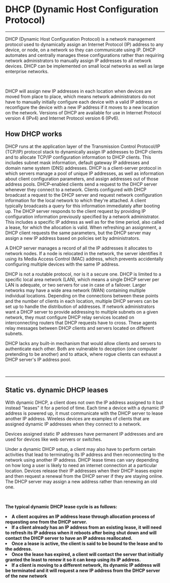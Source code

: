 <h1>DHCP (Dynamic Host Configuration Protocol) </h1>
<hr>
<p>DHCP (Dynamic Host Configuration Protocol) is a network management protocol used to dynamically assign an Internet Protocol (IP) address to any device, or node, on a network so they can communicate using IP. DHCP automates and centrally manages these configurations rather than requiring network administrators to manually assign IP addresses to all network devices. DHCP can be implemented on small local networks as well as large enterprise networks.</p>
<br>
<p>DHCP will assign new IP addresses in each location when devices are moved from place to place, which means network administrators do not have to manually initially configure each device with a valid IP address or reconfigure the device with a new IP address if it moves to a new location on the network. Versions of DHCP are available for use in Internet Protocol version 4 (IPv4) and Internet Protocol version 6 (IPv6).</p>
<h2>How DHCP works</h2>
<p>DHCP runs at the application layer of the Transmission Control Protocol/IP (TCP/IP) protocol stack to dynamically assign IP addresses to DHCP clients and to allocate TCP/IP configuration information to DHCP clients. This includes subnet mask information, default gateway IP addresses and domain name system (DNS) addresses.
DHCP is a client-server protocol in which servers manage a pool of unique IP addresses, as well as information about client configuration parameters, and assign addresses out of those address pools. DHCP-enabled clients send a request to the DHCP server whenever they connect to a network.
Clients configured with DHCP broadcast a request to the DHCP server and request network configuration information for the local network to which they're attached. A client typically broadcasts a query for this information immediately after booting up. The DHCP server responds to the client request by providing IP configuration information previously specified by a network administrator. This includes a specific IP address as well as for the time period, also called a lease, for which the allocation is valid. When refreshing an assignment, a DHCP client requests the same parameters, but the DHCP server may assign a new IP address based on policies set by administrators.</p>
<p>A DHCP server manages a record of all the IP addresses it allocates to network nodes. If a node is relocated in the network, the server identifies it using its Media Access Control (MAC) address, which prevents accidentally configuring multiple devices with the same IP address.

DHCP is not a routable protocol, nor is it a secure one. DHCP is limited to a specific local area network (LAN), which means a single DHCP server per LAN is adequate, or two servers for use in case of a failover. Larger networks may have a wide area network (WAN) containing multiple individual locations. Depending on the connections between these points and the number of clients in each location, multiple DHCP servers can be set up to handle the distribution of addresses. If network administrators want a DHCP server to provide addressing to multiple subnets on a given network, they must configure DHCP relay services located on interconnecting routers that DHCP requests have to cross. These agents relay messages between DHCP clients and servers located on different subnets.

DHCP lacks any built-in mechanism that would allow clients and servers to authenticate each other. Both are vulnerable to deception (one computer pretending to be another) and to attack, where rogue clients can exhaust a DHCP server's IP address pool.</p>
<br>
<hr>
<h2>Static vs. dynamic DHCP leases</h2>
<p>With dynamic DHCP, a client does not own the IP address assigned to it but instead "leases" it for a period of time. Each time a device with a dynamic IP address is powered up, it must communicate with the DHCP server to lease another IP address. Wireless devices are examples of clients that are assigned dynamic IP addresses when they connect to a network.

Devices assigned static IP addresses have permanent IP addresses and are used for devices like web servers or switches.

Under a dynamic DHCP setup, a client may also have to perform certain activities that lead to terminating its IP address and then reconnecting to the network using another IP address. DHCP lease times can vary depending on how long a user is likely to need an internet connection at a particular location. Devices release their IP addresses when their DHCP leases expire and then request a renewal from the DHCP server if they are staying online. The DHCP server may assign a new address rather than renewing an old one.</p>
<br>
<p>
<b>The typical dynamic DHCP lease cycle is as follows:<b>

  <li>  A client acquires an IP address lease through allocation process of requesting one from the DHCP server.</li>
   <li> If a client already has an IP address from an existing lease, it will need to refresh its IP address when it reboots after being shut down and will contact the DHCP server to have an IP address reallocated.</li>
  <li>  Once a lease is active, the client is said to be bound to the lease and to the address.</li>
  <li>  Once the lease has expired, a client will contact the server that initially granted the least to renew it so it can keep using its IP address.</li>
   <li> If a client is moving to a different network, its dynamic IP address will be terminated and it will request a new IP address from the DHCP server of the new network</li>
